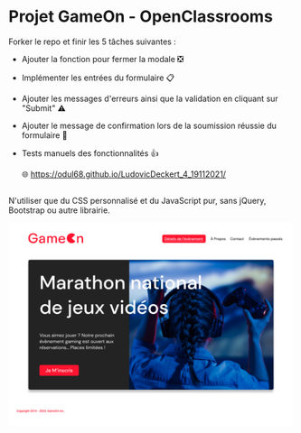 # Projet GameOn - OpenClassrooms
Forker le repo et finir les 5 tâches suivantes : 

* Ajouter la fonction pour fermer la modale :negative_squared_cross_mark:
* Implémenter les entrées du formulaire :clipboard:
* Ajouter les messages d'erreurs ainsi que la validation en cliquant sur "Submit" :warning:
* Ajouter le message de confirmation lors de la soumission réussie du formulaire :incoming_envelope:
* Tests manuels des fonctionnalités :thumbsup:

  :globe_with_meridians:  https://odul68.github.io/LudovicDeckert_4_19112021/

## ##

N'utiliser que du CSS personnalisé et du JavaScript pur, sans jQuery, Bootstrap ou autre librairie.


![alt text](https://github.com/Odul68/GameOn-website-FR/blob/master/16395717662959_HomePage.png)
